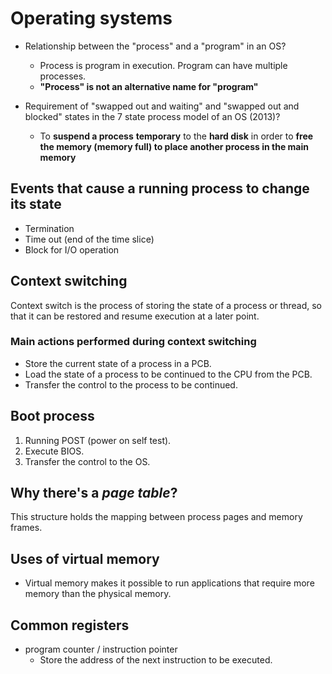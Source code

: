 # Operating systems

+ Relationship between the "process" and a "program" in an OS?
    - Process is program in execution. Program can have multiple processes.
    - **"Process" is not an alternative name for "program"**

+ Requirement of "swapped out and waiting" and "swapped out and blocked" states
in the 7 state process model of an OS (2013)?
    - To **suspend a process** **temporary** to the **hard disk** in order to
   	**free the memory (memory full) to place another process in the main memory**

## Events that cause a running process to change its state

+ Termination
+ Time out (end of the time slice)
+ Block for I/O operation

## Context switching

Context switch is the process of storing the state of a process or thread, so
that it can be restored and resume execution at a later point. 

### Main actions performed during context switching

+ Store the current state of a process in a PCB.
+ Load the state of a process to be continued to the CPU from the PCB.
+ Transfer the control to the process to be continued.

## Boot process

1. Running POST (power on self test).
1. Execute BIOS.
1. Transfer the control to the OS.

## Why there's a _page table_?

This structure holds the mapping between process pages and memory frames.

## Uses of virtual memory

+ Virtual memory makes it possible to run applications that require more memory
than the physical memory.

## Common registers

+ program counter / instruction pointer
    - Store the address of the next instruction to be executed.
